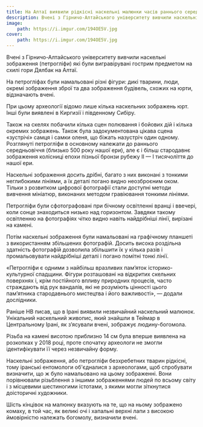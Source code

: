 ```yaml
---
title: На Алтаї виявили рідкісні наскельні малюнки часів раннього середньовіччя
description: Вчені з Гірничо-Алтайського університету вивчили наскельні зображення (петрогліфи) які були вигравірувані гострим предметом на схилі гори Дялбак на Алтаї.
image:
    path: https://i.imgur.com/194OE5V.jpg
cover:
    path: https://i.imgur.com/194OE5V.jpg
---
```


Вчені з Гірничо-Алтайського університету вивчили наскельні зображення (петрогліфи) які були вигравірувані гострим предметом на схилі гори Дялбак на Алтаї.

На петрогліфах були намальовані різні фігури: дикі тварини, люди, окремі зображення зброї та два зображення будівель, схожих на юрти, відзначають вчені.

При цьому археології відомо лише кілька наскельних зображень юрт. Інші були виявлені в Киргизії і південному Сибіру.

Також на скелях побачили кілька сцен полювання і бойових дій і кілька окремих зображень. Також була задокументована цікава сцена «зустрічі» самця і самки оленя, що біжать назустріч один одному. Розглянуті петрогліфи в основному належати до раннього середньовіччя (близько 500 року нашої ери), але є і більш стародавнє зображення колісниці епохи пізньої бронзи рубежу II — I тисячоліття до нашої ери.

Наскельні зображення досить дрібні, багато з них виконані з тонкими неглибокими лініями, а їх деталі погано видно неозброєним оком. Тільки з розвитком цифрової фотографії стали доступні методи вивчення мініатюр, виконаних методом гравіювання тонкими лініями.

Петрогліфи були сфотографовані при бічному освітленні вранці і ввечері, коли сонце знаходиться низько над горизонтом. Завдяки такому освітленню на фотографіях чітко видно навіть найдрібніші лінії, вирізані на камені.

Потім наскельні зображення були намальовані на графічному планшеті з використанням збільшених фотографій. Досить висока роздільна здатність фотографій дозволила збільшити їх у кілька разів і промальовувати найдрібніші деталі і погано помітні тонкі лінії.

«Петрогліфи є одними з найбільш вразливих пам’яток історико-культурної спадщини. Фігури розташовані на відкритих скельних поверхнях і, крім постійного впливу природних процесів, часто страждають від рук вандалів, які не розуміють цінності цього пам’ятника стародавнього мистецтва і його важливості», — додали дослідники.

Раніше НВ писав, що в Ірані виявили незвичайний наскельний малюнок. Унікальний наскельний живопис, який знайшли в Теймар в Центральному Ірані, як з’ясували вчені, зображує людину-богомола.

Різьба на камені висотою приблизно 14 см була вперше виявлена на розкопках у 2018 році, проте спочатку археологи не змогли ідентифікувати її через незвичайну форму.

Наскельні зображення, або петрогліфи безхребетних тварин рідкісні, тому іранські ентомологи об'єдналися з археологами, щоб спробувати визначити, що ж було намальовано на цьому зображенні. Вони порівнювали різьблення з іншими зображеннями людей по всьому світу і з місцевими шестиногими істотами, з якими могли зіткнутися доісторичні художники.

Шість кінцівок на малюнку вказують на те, що на ньому зображено комаху, в той час, як великі очі і хапальні верхні лапи з високою ймовірністю належать богомолу, визначили вчені.